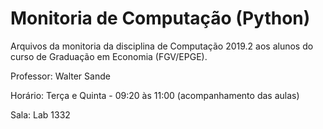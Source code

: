 # Monitoria de Computação (Python)

Arquivos da monitoria da disciplina de Computação 2019.2 aos alunos do curso de Graduação em Economia (FGV/EPGE). 

Professor: Walter Sande

Horário: Terça e Quinta - 09:20 às 11:00 (acompanhamento das aulas)

Sala: Lab 1332
